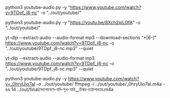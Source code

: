 python3 youtube-audio.py -y "https://www.youtube.com/watch?v=9TDpf_j8-nc" -o "../out/youtube/"

python3 youtube-audio.py -y "https://youtu.be/8Xch2piLOfA" -o "../out/youtube/"


yt-dlp --extract-audio --audio-format mp3 --download-sections "*[6-]" https://www.youtube.com/watch?v=9TDpf_j8-nc -o "../out/youtube/9TDpf_j8-nc.mp3" --quiet

yt-dlp --extract-audio --audio-format mp3 https://www.youtube.com/watch?v=9TDpf_j8-nc -o "../out/youtube/9TDpf_j8-nc.mp3" --quiet


python3 youtube-audio.py -y https://www.youtube.com/watch?v=_0hryUio7aI -o ../out/youtube/
ffmpeg -i ../out/youtube/_0hryUio7aI.m4a -ss 14 ../out/final/ভালোবেসে-যদি-সুখ-নাহি__চিন্ময়-চট্টোপাধ্যায়.m4a

